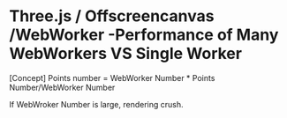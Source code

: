 # Three.js / Offscreencanvas /WebWorker -Performance of Many WebWorkers VS Single Worker

[Concept]
Points number = WebWorker Number * Points Number/WebWorker Number

If WebWroker Number is large, rendering crush.









